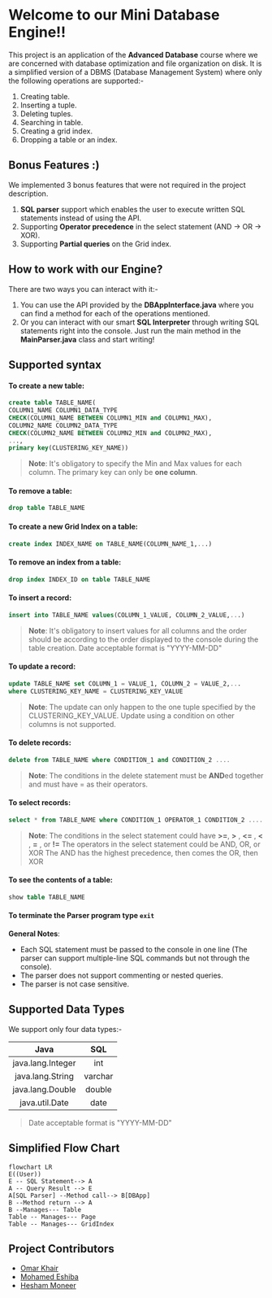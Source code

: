 ﻿# Welcome to our Mini Database Engine!!

This project is an application of the **Advanced Database** course where we are concerned with database optimization and file organization on disk. It is a simplified version of a DBMS (Database Management System) where only the following operations are supported:-
1. Creating table.
2. Inserting a tuple.
3. Deleting tuples.
4. Searching in table.
5. Creating a grid index.
6. Dropping a table or an index.

## Bonus Features :)
We implemented 3 bonus features that were not required in the project description.
1. **SQL parser** support which enables the user to execute written SQL statements instead of using the API. 
2. Supporting **Operator precedence** in the select statement (AND -> OR -> XOR).
3. Supporting **Partial queries** on the Grid index. 

## How to work with our Engine?

There are two ways you can interact with it:-
1. You can use the API provided by the **DBAppInterface.java** where you can find a method for each of the operations mentioned.
2. Or you can interact with our smart **SQL Interpreter** through writing SQL statements right into the console. Just run the main method in the **MainParser.java**  class and start writing!

## Supported syntax

#### To create a new table:
 ```sql
create table TABLE_NAME(
COLUMN1_NAME COLUMN1_DATA_TYPE 
CHECK(COLUMN1_NAME BETWEEN COLUMN1_MIN and COLUMN1_MAX),
COLUMN2_NAME COLUMN2_DATA_TYPE 
CHECK(COLUMN2_NAME BETWEEN COLUMN2_MIN and COLUMN2_MAX),
 ..., 
 primary key(CLUSTERING_KEY_NAME))
```
>**Note**: It's obligatory to specify the Min and Max values for each column. 
>The primary key can only be **one column**.
#### To remove a table:
 ```sql
drop table TABLE_NAME
```
#### To create a new Grid Index on a table:
 ```sql
create index INDEX_NAME on TABLE_NAME(COLUMN_NAME_1,...)
```
#### To remove an index from a table:
 ```sql
drop index INDEX_ID on table TABLE_NAME
```
#### To insert a record:
 ```sql
insert into TABLE_NAME values(COLUMN_1_VALUE, COLUMN_2_VALUE,...)
```
>**Note**: 
>It's obligatory to insert values for all columns and the order should be according to the order displayed to the console during the table creation. 
> Date acceptable format is "YYYY-MM-DD"

#### To update a record:
 ```sql
update TABLE_NAME set COLUMN_1 = VALUE_1, COLUMN_2 = VALUE_2,... 
where CLUSTERING_KEY_NAME = CLUSTERING_KEY_VALUE
```
>**Note**: 
>The update can only happen to the one tuple specified by the CLUSTERING_KEY_VALUE.
>Update using a condition on other columns is not supported.

#### To delete records:
 ```sql
delete from TABLE_NAME where CONDITION_1 and CONDITION_2 ....
```
>**Note**: The conditions in the delete statement must be **AND**ed together and must have = as their operators.

#### To select records:
 ```sql
select * from TABLE_NAME where CONDITION_1 OPERATOR_1 CONDITION_2 ....
```
>**Note**: 
>The conditions in the select statement could have **>=**, **>** , **<=** , **<** , **=** ,  or **!=**
>The operators in the select statement could be AND, OR, or XOR
> The AND has the highest precedence, then comes the OR, then XOR

#### To see the contents of a table:
 ```sql
show table TABLE_NAME
```

#### To terminate the Parser program type ``exit``
**General Notes**:
- Each SQL statement must be passed to the console in one line (The parser can support multiple-line SQL commands but not through the console).
- The parser does not support commenting or nested queries.
- The parser is not case sensitive.



## Supported Data Types

We support only four data types:-

Java | SQL
:------------: | :------------:
java.lang.Integer | int
java.lang.String | varchar
java.lang.Double | double
java.util.Date | date

>Date acceptable format is "YYYY-MM-DD"


## Simplified Flow Chart
```mermaid
flowchart LR
E((User))
E -- SQL Statement--> A
A -- Query Result --> E
A[SQL Parser] --Method call--> B[DBApp]
B --Method return --> A
B --Manages--- Table
Table -- Manages--- Page
Table -- Manages--- GridIndex
```
## Project Contributors
* [Omar Khair](https://github.com/omarkhair)
* [Mohamed Eshiba](https://github.com/mohamedeshiba)
* [Hesham Moneer](https://github.com/HeshamMoneer)

